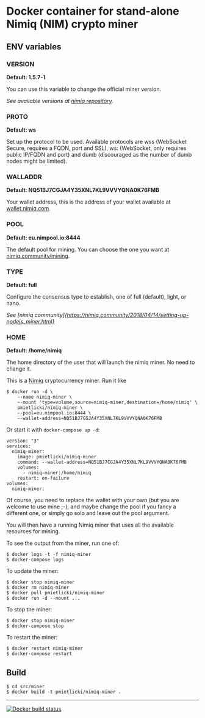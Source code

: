 # Docker container for stand-alone Nimiq (NIM) crypto miner

## ENV variables
### VERSION
**Default: 1.5.7-1**

You can use this variable to change the official miner version. 

*See available versions at [nimiq repository](https://repo.nimiq.com/deb/pool/stable/main/n/nimiq/).*

### PROTO
**Default: ws**

Set up the protocol to be used. Available protocols are wss (WebSocket Secure, requires a FQDN, port and SSL), ws: (WebSocket, only requires public IP/FQDN and port) and dumb (discouraged as the number of dumb nodes might be limited).

### WALLADDR
**Default: NQ51BJ7CGJA4Y35XNL7KL9VVVYQNA0K76FMB**

Your wallet address, this is the address of your wallet available at [wallet.nimiq.com](https://wallet.nimiq.com/).

### POOL
**Default: eu.nimpool.io:8444**

The default pool for mining. You can choose the one you want at [nimiq.community/mining](https://nimiq.community/mining.html).

### TYPE
**Default: full**

Configure the consensus type to establish, one of full (default), light, or nano.

*See [nimiq community]{https://nimiq.community/2018/04/14/setting-up-nodejs_miner.html}*

### HOME
**Default: /home/nimiq**

The home directory of the user that will launch the nimiq miner. No need to change it.

This is a [Nimiq](https://nimiq.com) cryptocurrency miner.  Run it like

    $ docker run -d \
        --name nimiq-miner \
        --mount 'type=volume,source=nimiq-miner,destination=/home/nimiq' \
        pmietlicki/nimiq-miner \
        --pool=eu.nimpool.io:8444 \
        --wallet-address=NQ51BJ7CGJA4Y35XNL7KL9VVVYQNA0K76FMB

Or start it with `docker-compose up -d`:

    version: "3"
    services:
      nimiq-miner:
        image: pmietlicki/nimiq-miner
        command: --wallet-address=NQ51BJ7CGJA4Y35XNL7KL9VVVYQNA0K76FMB
        volumes:
          - nimiq-miner:/home/nimiq
        restart: on-failure
    volumes:
      nimiq-miner:

Of course, you need to replace the wallet with your own (but you are welcome to use mine ;-), and maybe change the pool if you fancy a different one, or simply go solo and leave out the pool argument.

You will then have a running Nimiq miner that uses all the available resources for mining.

To see the output from the miner, run one of:

    $ docker logs -t -f nimiq-miner
    $ docker-compose logs

To update the miner:

    $ docker stop nimiq-miner
    $ docker rm nimiq-miner
    $ docker pull pmietlicki/nimiq-miner
    $ docker run -d --mount ...

To stop the miner:

    $ docker stop nimiq-miner
    $ docker-compose stop

To restart the miner:

    $ docker restart nimiq-miner
    $ docker-compose restart

## Build

    $ cd src/miner
    $ docker build -t pmietlicki/nimiq-miner .

----

[![Docker build status](https://img.shields.io/docker/build/pmietlicki/nimiq-miner.svg)](https://hub.docker.com/r/pmietlicki/nimiq-miner/builds/)
